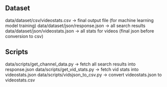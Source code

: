 ## Dataset
data/dataset/csv/videostats.csv -> final output file (for machine learning model training)
data/dataset/json/response.json -> all search results
data/dataset/json/videostats.json -> all stats for videos (final json before conversion to csv)

## Scripts
data/scripts/get_channel_data.py -> fetch all search results into response.json
data/scripts/get_vid_stats.py -> fetch vid stats into videostats.json
data/scripts/vidsjson_to_csv.py -> convert videostats.json to videostats.csv 
